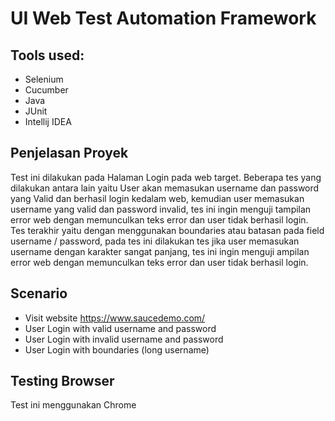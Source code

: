 # UI Web Test Automation Framework
## Tools used:
- Selenium
- Cucumber
- Java
- JUnit
- Intellij IDEA

## Penjelasan Proyek
Test ini dilakukan pada Halaman Login pada web target. Beberapa tes yang dilakukan antara lain yaitu User akan memasukan username dan password yang Valid dan berhasil login kedalam web, 
kemudian user memasukan username yang valid dan password invalid, tes ini ingin menguji tampilan error web dengan memunculkan teks error dan user tidak berhasil login. Tes terakhir yaitu
dengan menggunakan boundaries atau batasan pada field username / password, pada tes ini dilakukan tes jika user memasukan username dengan karakter sangat panjang, tes ini ingin menguji 
ampilan error web dengan memunculkan teks error dan user tidak berhasil login.

  
## Scenario
- Visit website https://www.saucedemo.com/
- User Login with valid username and password
- User Login with invalid username and password 
- User Login with boundaries (long username)

## Testing Browser
Test ini menggunakan Chrome
